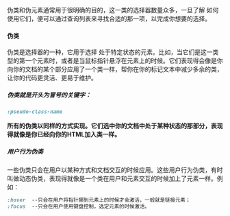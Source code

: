 伪类和伪元素通常用于很明确的目的，这一类的选择器数量众多，一旦了解 如何使用它们，便可以通过查询列表来寻找合适的那一项，以完成你想要的选择。

#### 伪类

伪类是选择器的一种，它用于选择 处于特定状态的元素。比如，当它们是这一类型的第一个元素时，或者是当鼠标指针悬浮在元素上的时候。它们表现得会像是你向你的文档的某个部分应用了一个类一样，帮你在你的标记文本中减少多余的类，让你的代码更灵活、更易于维护。

##### **伪类就是开头为冒号的关键字：**

```css
:pseudo-class-name
```

**所有的伪类以同样的方式实现。它们选中你的文档中处于某种状态的那部分，表现得就像是你已经向你的HTML加入类一样。**

##### 用户行为伪类

一些伪类只会在用户以某种方式和文档交互的时候应用。这些用户行为伪类，有时叫做动态伪类，表现得就像是一个类在用户和元素交互的时候加上了元素一样。例如：

```css
:hover  --只会在用户将指针挪到元素上的时候才会激活，一般就是链接元素；
:focus  --只会在用户使用键盘控制，选定元素的时候激活。
```

